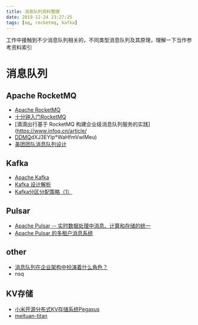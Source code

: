 ```yaml
---
title: 消息队列资料整理
date: 2019-12-24 23:27:25
tags: [mq, rocketmq, kafka]
---
```


工作中接触到不少消息队列相关的，不同类型消息队列及其原理，理解一下当作参考资料索引

# 消息队列

## Apache RocketMQ

* [Apache RocketMQ](http://rocketmq.apache.org/)
* [十分钟入门RocketMQ](http://jm.taobao.org/2017/01/12/rocketmq-quick-start-in-10-minutes/)
* [滴滴出行基于 RocketMQ 构建企业级消息队列服务的实践](https://www.infoq.cn/article/
* [DDMQ](https://github.com/didi/DDMQ)dXJ3EYIp*WaHfmVwlMeu)
* [美团团队消息队列设计](https://zhuanlan.zhihu.com/p/46402983)


## Kafka

* [Apache Kafka](http://kafka.apache.org/)
* [Kafka 设计解析](http://www.jasongj.com/2015/03/10/KafkaColumn1/)
* [Kafka分区分配策略（1）](https://blog.csdn.net/u013256816/article/details/81123600)

## Pulsar

* [Apache Pulsar -- 实时数据处理中消息、计算和存储的统一](http://infoq.cn/article/fqANKXcOT4LJtHOqXVoG)
* [Apache Pulsar 的多租户消息系统](https://www.infoq.cn/article/multi-tenant-messaging-with-apache-pulsar)

## other 

* [消息队列在企业架构中扮演着什么角色？](https://www.infoq.cn/article/S10Gc4A9Pk35OHxz92YZ)
* nsq

## KV存储

* [小米开源分布式KV存储系统Pegasus](https://mp.weixin.qq.com/s?__biz=MjM5MDE0Mjc4MA==&mid=2650998440&idx=1&sn=0459c71d5e7e5e57e2a8e602443572a9&chksm=bdbefefb8ac977edd37fd237389e26ad3e56cad185ef031868ec0a820adbfa6a601c8208e65e&scene=27#wechat_redirect)
*  [meituan-titan](https://github.com/distributedio/titan) 


